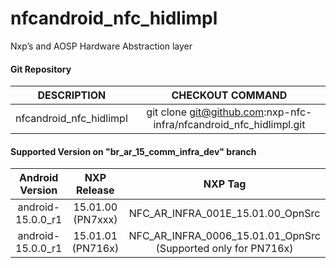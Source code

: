 # nfcandroid_nfc_hidlimpl
Nxp’s and AOSP Hardware Abstraction layer


#### Git Repository

| DESCRIPTION        | CHECKOUT COMMAND          |
| :-------------: |:-------------:| 
| nfcandroid_nfc_hidlimpl | git clone git@github.com:nxp-nfc-infra/nfcandroid_nfc_hidlimpl.git |

#### Supported Version on "br_ar_15_comm_infra_dev" branch
| Android Version        | NXP Release          | NXP Tag  |
| :-------------: |:---------------------:| :-----:|
| android-15.0.0_r1              |  15.01.00 (PN7xxx) |  NFC_AR_INFRA_001E_15.01.00_OpnSrc |
| android-15.0.0_r1              |  15.01.01 (PN716x) | NFC_AR_INFRA_0006_15.01.01_OpnSrc (Supported only for PN716x) |






